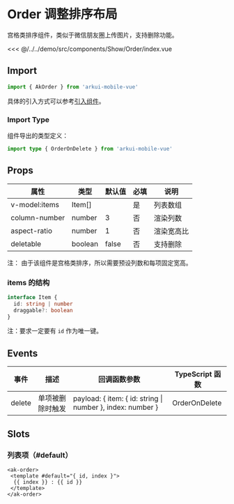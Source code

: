 # Order 调整排序布局

宫格类排序组件，类似于微信朋友圈上传图片，支持删除功能。

<CodeDemo name="Order">

<<< @/../../demo/src/components/Show/Order/index.vue

</CodeDemo>

## Import

```js
import { AkOrder } from 'arkui-mobile-vue'
```

具体的引入方式可以参考[引入组件](../guide/import.md)。

### Import Type

组件导出的类型定义：

```ts
import type { OrderOnDelete } from 'arkui-mobile-vue'
```

## Props

| 属性          | 类型    | 默认值 | 必填 | 说明       |
| ------------- | ------- | ------ | ---- | ---------- |
| v-model:items | Item[]  |        | 是   | 列表数组   |
| column-number | number  | 3      | 否   | 渲染列数   |
| aspect-ratio  | number  | 1      | 否   | 渲染宽高比 |
| deletable     | boolean | false  | 否   | 支持删除   |

注： 由于该组件是宫格类排序，所以需要预设列数和每项固定宽高。

### items 的结构

```ts
interface Item {
  id: string | number
  draggable?: boolean
}
```

注：要求一定要有 `id` 作为唯一键。

## Events

| 事件   | 描述             | 回调函数参数                                               | TypeScript 函数 |
| ------ | ---------------- | ---------------------------------------------------------- | --------------- |
| delete | 单项被删除时触发 | payload: { item: { id: string \| number }, index: number } | OrderOnDelete   |

## Slots

### 列表项（#default）

```vue
<ak-order>
 <template #default="{ id, index }">
  {{ index }} : {{ id }}
 </template>
</ak-order>
```
